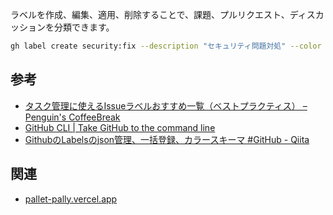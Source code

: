 
ラベルを作成、編集、適用、削除することで、課題、プルリクエスト、ディスカッションを分類できます。

```bash
gh label create security:fix --description "セキュリティ問題対処" --color a82424
```
## 参考
- [タスク管理に使えるIssueラベルおすすめ一覧（ベストプラクティス） – Penguin's CoffeeBreak](https://penguin-coffeebreak.com/archives/444)
- [GitHub CLI | Take GitHub to the command line](https://cli.github.com/manual/gh_label_create)
- [GithubのLabelsのjson管理、一括登録、カラースキーマ #GitHub - Qiita](https://qiita.com/AsagiriDesign/items/84ae8aa9025203db98fb)

## 関連
- [pallet-pally.vercel.app](https://pallet-pally.vercel.app/)